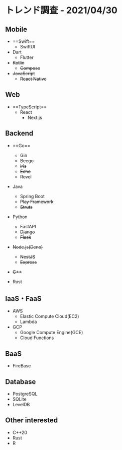 # トレンド調査 - 2021/04/30

## Mobile

- ==Swift==
  - SwiftUI
- Dart
  - Flutter
- ~~Kotlin~~
    - ~~Compose~~
- ~~JavaScript~~
  - ~~React Native~~

## Web

- ==TypeScript==
  - React
    - Next.js

## Backend

- ==Go==
  - Gin
  - Beego
  - ~~iris~~
  - ~~Echo~~
  - ~~Revel~~
- Java
  - Spring Boot
  - ~~Play Framework~~
  - ~~Struts~~
- Python
    - FastAPI
    - ~~Django~~
    - ~~Flask~~

- ~~Node.js(Deno)~~
    - ~~NestJS~~
    - ~~Express~~
- ~~C++~~
- ~~Rust~~

## IaaS・FaaS

- AWS
  - Elastic Compute Cloud(EC2)
  - Lambda
- GCP
  - Google Compute Engine(GCE)
  - Cloud Functions

## BaaS

- FireBase

## Database

- PostgreSQL
- SQLite
- LevelDB

## Other interested

- C++20
- Rust
- R